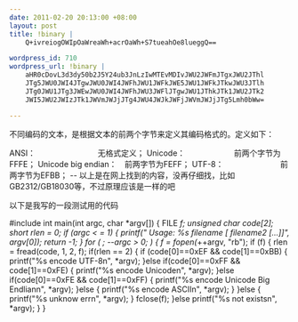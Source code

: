 ```yaml
--- 
date: 2011-02-20 20:13:00 +08:00
layout: post
title: !binary |
    Q+ivreiogOWIpOaWreaWh+acrOaWh+S7tueahOe8lueggQ==

wordpress_id: 710
wordpress_url: !binary |
    aHR0cDovL3d3dy50b2J5Y24ub3JnLzIwMTEvMDIvJWU2JWFmJTgxJWU2JThl
    JTg5JWU0JWI4JTgwJWU0JWI4JWFhJWU1JWFkJWE5JWU1JWFkJTkwJWU3JTlh
    JTg0JWU1JTg3JWEwJWU0JWI4JWFhJWU3JWFlJTgwJWU1JThkJTk1JWU2JTk2
    JWI5JWU2JWIzJTk1JWVmJWJjJTg4JWU4JWJkJWFjJWVmJWJjJTg5Lmh0bWw=

---
```

不同编码的文本，是根据文本的前两个字节来定义其编码格式的。定义如下：

ANSI：　　　　　　　　无格式定义；
Unicode： 　　　　　　前两个字节为FFFE；
Unicode big endian：　前两字节为FEFF；
UTF-8：　 　　　　　　前两字节为EFBB；
-- 以上是在网上找到的内容，没再仔细找，比如GB2312/GB18030等，不过原理应该是一样的吧

以下是我写的一段测试用的代码


#include 
int main(int argc, char *argv[])
{
FILE *f;
unsigned char code[2];
short rlen = 0;
if (argc &lt; = 1) { printf(" Usage: %s filename [ filename2 [...]]", argv[0]); return -1; } for ( ; --argc &gt; 0; ) {
f = fopen(*++argv, "rb");
if (f) {
rlen = fread(code, 1, 2, f);
if(rlen == 2) {
if (code[0]==0xEF &amp;&amp; code[1]==0xBB) {
printf("%s encode UTF-8n", *argv);
}else if(code[0]==0xFF &amp;&amp; code[1]==0xFE) {
printf("%s encode Unicoden", *argv);
}else if(code[0]==0xFE &amp;&amp; code[1]==0xFF) {
printf("%s encode Unicode Big Endliann", *argv);
}else {
printf("%s encode ASCIIn", *argv);
}
}else {
printf("%s unknow errn", *argv);
}
fclose(f);
}else
printf("%s not existsn", *argv);
}
}
